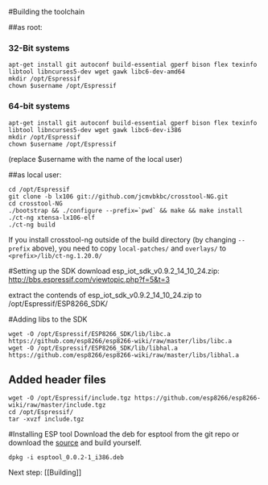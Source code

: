 #Building the toolchain

##as root:
### 32-Bit systems
```
apt-get install git autoconf build-essential gperf bison flex texinfo libtool libncurses5-dev wget gawk libc6-dev-amd64
mkdir /opt/Espressif
chown $username /opt/Espressif 
```
### 64-bit systems
```
apt-get install git autoconf build-essential gperf bison flex texinfo libtool libncurses5-dev wget gawk libc6-dev-i386
mkdir /opt/Espressif
chown $username /opt/Espressif 
```
(replace $username with the name of the local user)

##as local user:
```
cd /opt/Espressif
git clone -b lx106 git://github.com/jcmvbkbc/crosstool-NG.git 
cd crosstool-NG
./bootstrap && ./configure --prefix=`pwd` && make && make install
./ct-ng xtensa-lx106-elf
./ct-ng build
```

If you install crosstool-ng outside of the build directory (by changing `--prefix` above), you need to copy `local-patches/` and `overlays/` to `<prefix>/lib/ct-ng.1.20.0/`

#Setting up the SDK
download esp_iot_sdk_v0.9.2_14_10_24.zip: http://bbs.espressif.com/viewtopic.php?f=5&t=3

extract the contends of esp_iot_sdk_v0.9.2_14_10_24.zip to /opt/Espressif/ESP8266_SDK/

#Adding libs to the SDK
```
wget -O /opt/Espressif/ESP8266_SDK/lib/libc.a https://github.com/esp8266/esp8266-wiki/raw/master/libs/libc.a
wget -O /opt/Espressif/ESP8266_SDK/lib/libhal.a https://github.com/esp8266/esp8266-wiki/raw/master/libs/libhal.a
```

## Added header files
```
wget -O /opt/Espressif/include.tgz https://github.com/esp8266/esp8266-wiki/raw/master/include.tgz
cd /opt/Espressif/
tar -xvzf include.tgz
```



#Installing ESP tool
Download the deb for esptool from the git repo or download the [source](https://github.com/esp8266/esp8266-wiki/raw/master/deb/src/esptool_0.0.2.orig.tar.gz) and build yourself.
```
dpkg -i esptool_0.0.2-1_i386.deb
```

Next step: [[Building]]
